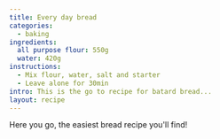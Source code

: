 ```yaml
---
title: Every day bread
categories:
  - baking
ingredients:
  all purpose flour: 550g
  water: 420g
instructions:
  - Mix flour, water, salt and starter
  - Leave alone for 30min
intro: This is the go to recipe for batard bread... 
layout: recipe
---
```


Here you go, the easiest bread recipe you'll find!

